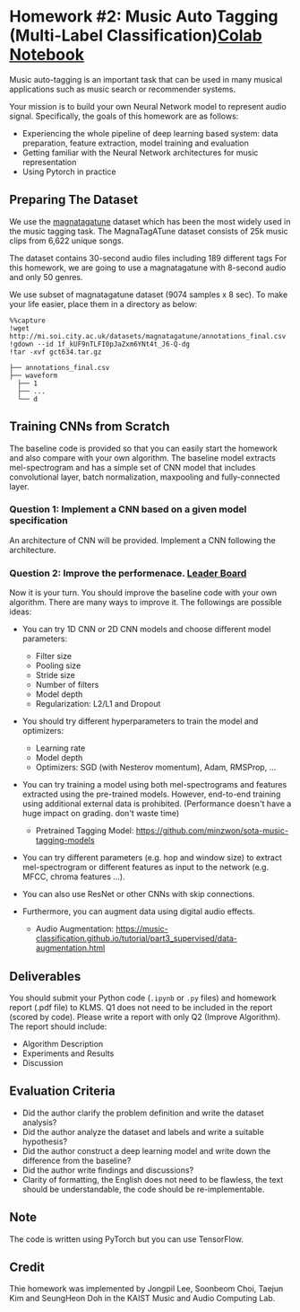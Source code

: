# Homework #2: Music Auto Tagging (Multi-Label Classification)[Colab Notebook](https://colab.research.google.com/drive/15M1ecjYxEufk94g7AK60cFMKJM480M2E?usp=sharing)

Music auto-tagging is an important task that can be used in many musical applications such as music search or recommender systems. 

Your mission is to build your own Neural Network model to represent audio signal. Specifically, the goals of this homework are as follows:

* Experiencing the whole pipeline of deep learning based system: data preparation, feature extraction, model training and evaluation
* Getting familiar with the Neural Network architectures for music representation
* Using Pytorch in practice

## Preparing The Dataset
We use the [magnatagatune](https://mirg.city.ac.uk/codeapps/the-magnatagatune-dataset) dataset which has been the most widely used in the music tagging task.  The MagnaTagATune dataset consists of 25k music
clips from 6,622 unique songs.

The dataset contains 30-second audio files including 189 different tags
For this homework, we are going to use a magnatagatune with 8-second audio and only 50 genres.

We use subset of magnatagatune dataset (9074 samples x 8 sec).
To make your life easier, place them in a directory as below:

```
%%capture
!wget http://mi.soi.city.ac.uk/datasets/magnatagatune/annotations_final.csv
!gdown --id 1f_kUF9nTLFI0pJaZxm6YNt4t_J6-Q-dg
!tar -xvf gct634.tar.gz
```

```
├── annotations_final.csv
├── waveform
  ├── 1
  ├── ...
  └── d
```

## Training CNNs from Scratch
The baseline code is provided so that you can easily start the homework and also compare with your own algorithm.
The baseline model extracts mel-spectrogram and has a simple set of CNN model that includes convolutional layer, batch normalization, maxpooling and fully-connected layer.

### Question 1: Implement a CNN based on a given model specification
An architecture of CNN will be provided. Implement a CNN following the architecture.

### Question 2: Improve the performenace. [Leader Board](https://docs.google.com/spreadsheets/d/1WTFrSzQKjRqPfktVtrGKnFDbam4pAnayMdr8kECRYzM/edit?usp=sharing)
Now it is your turn. You should improve the baseline code with your own algorithm. There are many ways to improve it. The followings are possible ideas: 

* You can try 1D CNN or 2D CNN models and choose different model parameters:
    * Filter size
    * Pooling size
    * Stride size 
    * Number of filters
    * Model depth
    * Regularization: L2/L1 and Dropout

* You should try different hyperparameters to train the model and optimizers:
    * Learning rate
    * Model depth
    * Optimizers: SGD (with Nesterov momentum), Adam, RMSProp, ...

* You can try training a model using both mel-spectrograms and features extracted using the pre-trained models. However, end-to-end training using additional external data is prohibited. (Performance doesn't have a huge impact on grading. don't waste time)
  * Pretrained Tagging Model: https://github.com/minzwon/sota-music-tagging-models

* You can try different parameters (e.g. hop and window size) to extract mel-spectrogram or different features as input to the network (e.g. MFCC, chroma features ...). 

* You can also use ResNet or other CNNs with skip connections. 

* Furthermore, you can augment data using digital audio effects.
  * Audio Augmentation: https://music-classification.github.io/tutorial/part3_supervised/data-augmentation.html


## Deliverables
You should submit your Python code (`.ipynb` or `.py` files) and homework report (.pdf file) to KLMS. Q1 does not need to be included in the report (scored by code). Please write a report with only Q2 (Improve Algorithm). The report should include:

* Algorithm Description
* Experiments and Results
* Discussion



## Evaluation Criteria

* Did the author clarify the problem definition and write the dataset analysis?
* Did the author analyze the dataset and labels and write a suitable hypothesis?
* Did the author construct a deep learning model and write down the difference from the baseline?
* Did the author write findings and discussions?
* Clarity of formatting, the English does not need to be flawless, the text should be understandable, the code should be re-implementable.

## Note
The code is written using PyTorch but you can use TensorFlow.

## Credit
Thie homework was implemented by Jongpil Lee, Soonbeom Choi, Taejun Kim and SeungHeon Doh in the KAIST Music and Audio Computing Lab.